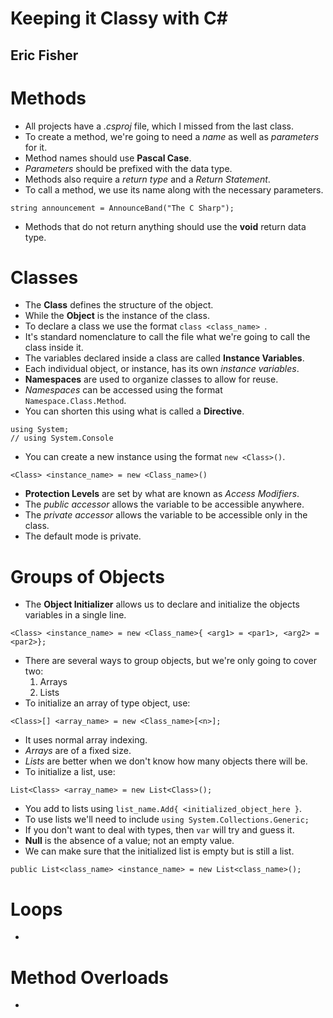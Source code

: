 # Keeping it Classy with C#
## Eric Fisher

# Methods
- All projects have a *.csproj* file, which I missed from the last class.
- To create a method, we're going to need a *name* as well as *parameters* for it.
- Method names should use **Pascal Case**.
- *Parameters* should be prefixed with the data type.
- Methods also require a *return type* and a *Return Statement*.
- To call a method, we use its name along with the necessary parameters.
```
string announcement = AnnounceBand("The C Sharp");
```
- Methods that do not return anything should use the **void** return data type.

# Classes
- The **Class** defines the structure of the object.
- While the **Object** is the instance of the class.
- To declare a class we use the format `class <class_name> `.
- It's standard nomenclature to call the file what we're going to call the class inside it.
- The variables declared inside a class are called **Instance Variables**.
- Each individual object, or instance, has its own *instance variables*.
- **Namespaces** are used to organize classes to allow for reuse.
- *Namespaces* can be accessed using the format `Namespace.Class.Method`.
- You can shorten this using what is called a **Directive**.
```
using System;
// using System.Console
```
- You can create a new instance using the format `new <Class>()`.
```
<Class> <instance_name> = new <Class_name>()
```
- **Protection Levels** are set by what are known as *Access Modifiers*.
- The *public accessor* allows the variable to be accessible anywhere.
- The *private accessor* allows the variable to be accessible only in the class.
- The default mode is private.

# Groups of Objects
- The **Object Initializer** allows us to declare and initialize the objects variables in a single line.
```
<Class> <instance_name> = new <Class_name>{ <arg1> = <par1>, <arg2> = <par2>};
```
- There are several ways to group objects, but we're only going to cover two:
  1. Arrays
  2. Lists
- To initialize an array of type object, use:
```
<Class>[] <array_name> = new <Class_name>[<n>];
```
- It uses normal array indexing.
- *Arrays* are of a fixed size.
- *Lists* are better when we don't know how many objects there will be.
- To initialize a list, use:
```
List<Class> <array_name> = new List<Class>();
```
- You add to lists using `list_name.Add{ <initialized_object_here }`.
- To use lists we'll need to include `using System.Collections.Generic;`
- If you don't want to deal with types, then `var` will try and guess it.
- **Null** is the absence of a value; not an empty value.
- We can make sure that the initialized list is empty but is still a list.
```
public List<class_name> <instance_name> = new List<class_name>();
```

# Loops
- 


# Method Overloads
-
